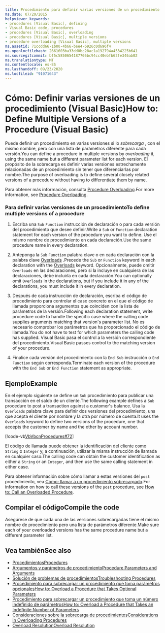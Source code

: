 ```yaml
---
title: Procedimiento para definir varias versiones de un procedimiento
ms.date: 07/20/2015
helpviewer_keywords:
- procedures [Visual Basic], defining
- Visual Basic code, procedures
- procedures [Visual Basic], overloading
- procedures [Visual Basic], multiple versions
- procedure overloading [Visual Basic], multiple versions
ms.assetid: 71ccdd66-1b00-4b66-bee4-6926c0d696f4
ms.openlocfilehash: 2661603ba33dd0bc28ac1a192794a4534225b641
ms.sourcegitcommit: bf5c5850654187705bc94cc40ebfb62fe346ab02
ms.translationtype: MT
ms.contentlocale: es-ES
ms.lasthandoff: 09/23/2020
ms.locfileid: "91071643"
---
```

# <a name="how-to-define-multiple-versions-of-a-procedure-visual-basic"></a><span data-ttu-id="0b288-102">Cómo: Definir varias versiones de un procedimiento (Visual Basic)</span><span class="sxs-lookup"><span data-stu-id="0b288-102">How to: Define Multiple Versions of a Procedure (Visual Basic)</span></span>

<span data-ttu-id="0b288-103">Puede definir un procedimiento en varias versiones si lo *sobrecarga* , con el mismo nombre, pero con una lista de parámetros diferente para cada versión.</span><span class="sxs-lookup"><span data-stu-id="0b288-103">You can define a procedure in multiple versions by *overloading* it, using the same name but a different parameter list for each version.</span></span> <span data-ttu-id="0b288-104">El propósito de la sobrecarga es definir varias versiones estrechamente relacionadas de un procedimiento sin tener que diferenciarlas por nombre.</span><span class="sxs-lookup"><span data-stu-id="0b288-104">The purpose of overloading is to define several closely related versions of a procedure without having to differentiate them by name.</span></span>  
  
 <span data-ttu-id="0b288-105">Para obtener más información, consulta [Procedure Overloading](./procedure-overloading.md).</span><span class="sxs-lookup"><span data-stu-id="0b288-105">For more information, see [Procedure Overloading](./procedure-overloading.md).</span></span>  
  
### <a name="to-define-multiple-versions-of-a-procedure"></a><span data-ttu-id="0b288-106">Para definir varias versiones de un procedimiento</span><span class="sxs-lookup"><span data-stu-id="0b288-106">To define multiple versions of a procedure</span></span>  
  
1. <span data-ttu-id="0b288-107">Escriba una `Sub` `Function` instrucción de declaración o para cada versión del procedimiento que desee definir.</span><span class="sxs-lookup"><span data-stu-id="0b288-107">Write a `Sub` or `Function` declaration statement for each version of the procedure you want to define.</span></span> <span data-ttu-id="0b288-108">Use el mismo nombre de procedimiento en cada declaración.</span><span class="sxs-lookup"><span data-stu-id="0b288-108">Use the same procedure name in every declaration.</span></span>  
  
2. <span data-ttu-id="0b288-109">Anteponga la `Sub` `Function` palabra clave o en cada declaración con la palabra clave [Overloads](../../../language-reference/modifiers/overloads.md) .</span><span class="sxs-lookup"><span data-stu-id="0b288-109">Precede the `Sub` or `Function` keyword in each declaration with the [Overloads](../../../language-reference/modifiers/overloads.md) keyword.</span></span> <span data-ttu-id="0b288-110">Opcionalmente, puede omitir `Overloads` en las declaraciones, pero si la incluye en cualquiera de las declaraciones, debe incluirla en cada declaración.</span><span class="sxs-lookup"><span data-stu-id="0b288-110">You can optionally omit `Overloads` in the declarations, but if you include it in any of the declarations, you must include it in every declaration.</span></span>  
  
3. <span data-ttu-id="0b288-111">Después de cada instrucción de declaración, escriba el código de procedimiento para controlar el caso concreto en el que el código de llamada proporciona argumentos que coinciden con la lista de parámetros de la versión.</span><span class="sxs-lookup"><span data-stu-id="0b288-111">Following each declaration statement, write procedure code to handle the specific case where the calling code supplies arguments matching that version's parameter list.</span></span> <span data-ttu-id="0b288-112">No es necesario comprobar los parámetros que ha proporcionado el código de llamada.</span><span class="sxs-lookup"><span data-stu-id="0b288-112">You do not have to test for which parameters the calling code has supplied.</span></span> <span data-ttu-id="0b288-113">Visual Basic pasa el control a la versión correspondiente del procedimiento.</span><span class="sxs-lookup"><span data-stu-id="0b288-113">Visual Basic passes control to the matching version of your procedure.</span></span>  
  
4. <span data-ttu-id="0b288-114">Finalice cada versión del procedimiento con la `End Sub` instrucción o `End Function` según corresponda.</span><span class="sxs-lookup"><span data-stu-id="0b288-114">Terminate each version of the procedure with the `End Sub` or `End Function` statement as appropriate.</span></span>  
  
## <a name="example"></a><span data-ttu-id="0b288-115">Ejemplo</span><span class="sxs-lookup"><span data-stu-id="0b288-115">Example</span></span>  

 <span data-ttu-id="0b288-116">En el ejemplo siguiente se define un `Sub` procedimiento para publicar una transacción en el saldo de un cliente.</span><span class="sxs-lookup"><span data-stu-id="0b288-116">The following example defines a `Sub` procedure to post a transaction against a customer's balance.</span></span> <span data-ttu-id="0b288-117">Usa la `Overloads` palabra clave para definir dos versiones del procedimiento, una que acepta el cliente por nombre y la otra por número de cuenta.</span><span class="sxs-lookup"><span data-stu-id="0b288-117">It uses the `Overloads` keyword to define two versions of the procedure, one that accepts the customer by name and the other by account number.</span></span>  
  
 [!code-vb[VbVbcnProcedures#72](~/samples/snippets/visualbasic/VS_Snippets_VBCSharp/VbVbcnProcedures/VB/Class1.vb#72)]  
  
 <span data-ttu-id="0b288-118">El código de llamada puede obtener la identificación del cliente como `String` o `Integer` y, a continuación, utilizar la misma instrucción de llamada en cualquier caso.</span><span class="sxs-lookup"><span data-stu-id="0b288-118">The calling code can obtain the customer identification as either a `String` or an `Integer`, and then use the same calling statement in either case.</span></span>  
  
 <span data-ttu-id="0b288-119">Para obtener información sobre cómo llamar a estas versiones del `post` procedimiento, vea [Cómo: llamar a un procedimiento sobrecargado](./how-to-call-an-overloaded-procedure.md).</span><span class="sxs-lookup"><span data-stu-id="0b288-119">For information on how to call these versions of the `post` procedure, see [How to: Call an Overloaded Procedure](./how-to-call-an-overloaded-procedure.md).</span></span>  
  
## <a name="compile-the-code"></a><span data-ttu-id="0b288-120">Compilar el código</span><span class="sxs-lookup"><span data-stu-id="0b288-120">Compile the code</span></span>  

 <span data-ttu-id="0b288-121">Asegúrese de que cada una de las versiones sobrecargadas tiene el mismo nombre de procedimiento pero una lista de parámetros diferente.</span><span class="sxs-lookup"><span data-stu-id="0b288-121">Make sure each of your overloaded versions has the same procedure name but a different parameter list.</span></span>  
  
## <a name="see-also"></a><span data-ttu-id="0b288-122">Vea también</span><span class="sxs-lookup"><span data-stu-id="0b288-122">See also</span></span>

- [<span data-ttu-id="0b288-123">Procedimientos</span><span class="sxs-lookup"><span data-stu-id="0b288-123">Procedures</span></span>](./index.md)
- [<span data-ttu-id="0b288-124">Argumentos y parámetros de procedimiento</span><span class="sxs-lookup"><span data-stu-id="0b288-124">Procedure Parameters and Arguments</span></span>](./procedure-parameters-and-arguments.md)
- [<span data-ttu-id="0b288-125">Solución de problemas de procedimientos</span><span class="sxs-lookup"><span data-stu-id="0b288-125">Troubleshooting Procedures</span></span>](./troubleshooting-procedures.md)
- [<span data-ttu-id="0b288-126">Procedimiento para sobrecargar un procedimiento que toma parámetros opcionales</span><span class="sxs-lookup"><span data-stu-id="0b288-126">How to: Overload a Procedure that Takes Optional Parameters</span></span>](./how-to-overload-a-procedure-that-takes-optional-parameters.md)
- [<span data-ttu-id="0b288-127">Procedimiento para sobrecargar un procedimiento que toma un número indefinido de parámetros</span><span class="sxs-lookup"><span data-stu-id="0b288-127">How to: Overload a Procedure that Takes an Indefinite Number of Parameters</span></span>](./how-to-overload-a-procedure-that-takes-an-indefinite-number-of-parameters.md)
- [<span data-ttu-id="0b288-128">Consideraciones sobre la sobrecarga de procedimientos</span><span class="sxs-lookup"><span data-stu-id="0b288-128">Considerations in Overloading Procedures</span></span>](./considerations-in-overloading-procedures.md)
- [<span data-ttu-id="0b288-129">Overload Resolution</span><span class="sxs-lookup"><span data-stu-id="0b288-129">Overload Resolution</span></span>](./overload-resolution.md)
